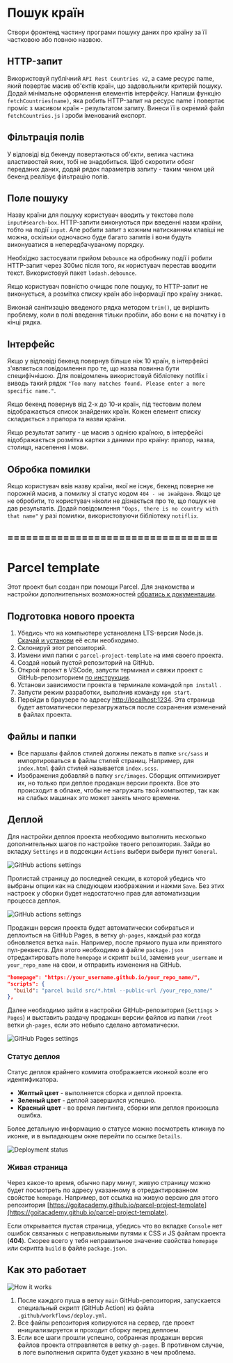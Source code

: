 # Пошук країн

Створи фронтенд частину програми пошуку даних про країну за її частковою або
повною назвою.

## HTTP-запит

Використовуй публічний `API Rest Countries v2`, а саме ресурс name, який
повертає масив об'єктів країн, що задовольнили критерій пошуку. Додай мінімальне
оформлення елементів інтерфейсу. Напиши функцію `fetchCountries(name)`, яка
робить HTTP-запит на ресурс name і повертає проміс з масивом країн - результатом
запиту. Винеси її в окремий файл `fetchCountries.js` і зроби іменований експорт.

## Фільтрація полів

У відповіді від бекенду повертаються об'єкти, велика частина властивостей яких,
тобі не знадобиться. Щоб скоротити обсяг переданих даних, додай рядок параметрів
запиту - таким чином цей бекенд реалізує фільтрацію полів.

## Поле пошуку

Назву країни для пошуку користувач вводить у текстове поле `input#search-box`.
HTTP-запити виконуються при введенні назви країни, тобто на події `input`. Але
робити запит з кожним натисканням клавіші не можна, оскільки одночасно буде
багато запитів і вони будуть виконуватися в непередбачуваному порядку.

Необхідно застосувати прийом `Debounce` на обробнику події і робити HTTP-запит
через 300мс після того, як користувач перестав вводити текст. Використовуй пакет
`lodash.debounce`.

Якщо користувач повністю очищає поле пошуку, то HTTP-запит не виконується, а
розмітка списку країн або інформації про країну зникає.

Виконай санітизацію введеного рядка методом `trim()`, це вирішить проблему, коли
в полі введення тільки пробіли, або вони є на початку і в кінці рядка.

## Інтерфейс

Якщо у відповіді бекенд повернув більше ніж 10 країн, в інтерфейсі з'являється
повідомлення про те, що назва повинна бути специфічнішою. Для повідомлень
використовуй бібліотеку notiflix і виводь такий рядок
`"Too many matches found. Please enter a more specific name."`.

Якщо бекенд повернув від 2-х до 10-и країн, під тестовим полем відображається
список знайдених країн. Кожен елемент списку складається з прапора та назви
країни.

Якщо результат запиту - це масив з однією країною, в інтерфейсі відображається
розмітка картки з даними про країну: прапор, назва, столиця, населення і мови.

## Обробка помилки

Якщо користувач ввів назву країни, якої не існує, бекенд поверне не порожній
масив, а помилку зі статус кодом `404 - не знайдено`. Якщо це не обробити, то
користувач ніколи не дізнається про те, що пошук не дав результатів. Додай
повідомлення `"Oops, there is no country with that name"` у разі помилки,
використовуючи бібліотеку `notiflix`.

## ==================================

# Parcel template

Этот проект был создан при помощи Parcel. Для знакомства и настройки
дополнительных возможностей [обратись к документации](https://parceljs.org/).

## Подготовка нового проекта

1. Убедись что на компьютере установлена LTS-версия Node.js.
   [Скачай и установи](https://nodejs.org/en/) её если необходимо.
2. Склонируй этот репозиторий.
3. Измени имя папки с `parcel-project-template` на имя своего проекта.
4. Создай новый пустой репозиторий на GitHub.
5. Открой проект в VSCode, запусти терминал и свяжи проект с GitHub-репозиторием
   [по инструкции](https://docs.github.com/en/get-started/getting-started-with-git/managing-remote-repositories#changing-a-remote-repositorys-url).
6. Установи зависимости проекта в терминале командой `npm install` .
7. Запусти режим разработки, выполнив команду `npm start`.
8. Перейди в браузере по адресу [http://localhost:1234](http://localhost:1234).
   Эта страница будет автоматически перезагружаться после сохранения изменений в
   файлах проекта.

## Файлы и папки

- Все паршалы файлов стилей должны лежать в папке `src/sass` и импортироваться в
  файлы стилей страниц. Например, для `index.html` файл стилей называется
  `index.scss`.
- Изображения добавляй в папку `src/images`. Сборщик оптимизирует их, но только
  при деплое продакшн версии проекта. Все это происходит в облаке, чтобы не
  нагружать твой компьютер, так как на слабых машинах это может занять много
  времени.

## Деплой

Для настройки деплоя проекта необходимо выполнить несколько дополнительных шагов
по настройке твоего репозитория. Зайди во вкладку `Settings` и в подсекции
`Actions` выбери выбери пункт `General`.

![GitHub actions settings](./assets/actions-config-step-1.png)

Пролистай страницу до последней секции, в которой убедись что выбраны опции как
на следующем изображении и нажми `Save`. Без этих настроек у сборки будет
недостаточно прав для автоматизации процесса деплоя.

![GitHub actions settings](./assets/actions-config-step-2.png)

Продакшн версия проекта будет автоматически собираться и деплоиться на GitHub
Pages, в ветку `gh-pages`, каждый раз когда обновляется ветка `main`. Например,
после прямого пуша или принятого пул-реквеста. Для этого необходимо в файле
`package.json` отредактировать поле `homepage` и скрипт `build`, заменив
`your_username` и `your_repo_name` на свои, и отправить изменения на GitHub.

```json
"homepage": "https://your_username.github.io/your_repo_name/",
"scripts": {
  "build": "parcel build src/*.html --public-url /your_repo_name/"
},
```

Далее необходимо зайти в настройки GitHub-репозитория (`Settings` > `Pages`) и
выставить раздачу продакшн версии файлов из папки `/root` ветки `gh-pages`, если
это небыло сделано автоматически.

![GitHub Pages settings](./assets/repo-settings.png)

### Статус деплоя

Статус деплоя крайнего коммита отображается иконкой возле его идентификатора.

- **Желтый цвет** - выполняется сборка и деплой проекта.
- **Зеленый цвет** - деплой завершился успешно.
- **Красный цвет** - во время линтинга, сборки или деплоя произошла ошибка.

Более детальную информацию о статусе можно посмотреть кликнув по иконке, и в
выпадающем окне перейти по ссылке `Details`.

![Deployment status](./assets/status.png)

### Живая страница

Через какое-то время, обычно пару минут, живую страницу можно будет посмотреть
по адресу указанному в отредактированном свойстве `homepage`. Например, вот
ссылка на живую версию для этого репозитория
[https://goitacademy.github.io/parcel-project-template](https://goitacademy.github.io/parcel-project-template).

Если открывается пустая страница, убедись что во вкладке `Console` нет ошибок
связанных с неправильными путями к CSS и JS файлам проекта (**404**). Скорее
всего у тебя неправильное значение свойства `homepage` или скрипта `build` в
файле `package.json`.

## Как это работает

![How it works](./assets/how-it-works.png)

1. После каждого пуша в ветку `main` GitHub-репозитория, запускается специальный
   скрипт (GitHub Action) из файла `.github/workflows/deploy.yml`.
2. Все файлы репозитория копируются на сервер, где проект инициализируется и
   проходит сборку перед деплоем.
3. Если все шаги прошли успешно, собранная продакшн версия файлов проекта
   отправляется в ветку `gh-pages`. В противном случае, в логе выполнения
   скрипта будет указано в чем проблема.
